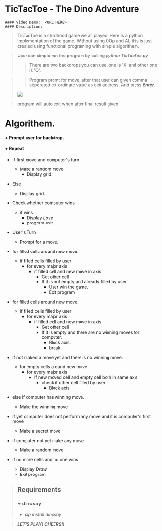    # TicTacToe - The Dino Adventure 
    #### Video Demo:  <URL HERE>
    #### Description:
    
   > TicTacToe is a childhood game we all played. Here is a python implementation of the game. Without using OOp and AI, this is just created
     using functional programing with simple algorithem.

> User can simple run the program by calling *python TicTacToe.py*
>> There are two backdrops you can use. one is 'X' and other one is 'O'. 

>> Program promt for move, after that user can given comma seperated co-ordinate value as cell address. And press ***Enter***.
>   <html>
>      <img src='images/image1.png'>
>   </html>

> program will auto exit when after final result given.

# Algorithem.


#### + Prompt user for backdrop. 
#### + Repeat
   
   + If first move and computer's turn
       - Make a random move
          - Display grid.
   + Else
        - Display grid.
   + Check whether computer wins
        - if wins
            + Display *Lose* 
            + program exit
   + User's Turn
        - Prompt for a move. 
   + for filled cells around new move.
        - if filled cells filled by user
            + for every major axis
                - if filled cell and new move in axis
                    + Get other cell 
                    + If it is not empty and already filled by user 
                        - User win the game.
                        - Exit program

   + for filled cells around new move.
        - if filled cells filled by user
            + for every major axis
                - if filled cell and new move in axis
                    + Get other cell 
                    + If it is empty and there are no winning moves for computer.
                        - Block axis.
                        - break
   + if not maked a move yet and there is no winning move.
        - for empty cells around new move
            + for every major axis
                - If new moved cell and empty cell both in same axis
                    + check if other cell filled by user
                        - Block axis
   + else if computer has winning move.
        - Make the winning move
    
   + if yet computer does not perform any move and it is computer's first move
        - Make a secret move
   + if computer not yet make any move 
        - Make a random move
   + if no more cells and no one wins 
        - Display *Draw*
        - Exit program


> ## Requirements
> ### + dinosay
>   + *pip install dinosay*


> ***LET'S PLAY! CHEERS!!***
